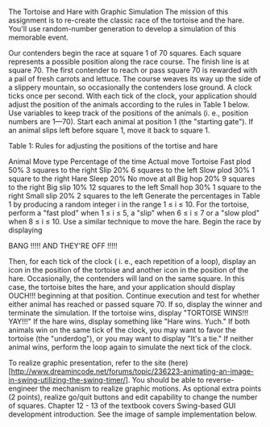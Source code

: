 The Tortoise and Hare with Graphic Simulation
The mission of this assignment is to re-create the classic race of the tortoise and the hare. You'll use random-number generation to develop a simulation of this memorable event.

Our contenders begin the race at square 1 of 70 squares. Each square represents a possible position along the race course. The finish line is at square 70. The first contender to reach or pass square 70 is rewarded with a pail of fresh carrots and lettuce. The course weaves its way up the side of a slippery mountain, so occasionally the contenders lose ground. A clock ticks once per second. With each tick of the clock, your application should adjust the position of the animals according to the rules in Table 1 below. Use variables to keep track of the positions of the animals (i. e., position numbers are 1—70). Start each animal at position 1 (the "starting gate"). If an animal slips left before square 1, move it back to square 1.

Table 1: Rules for adjusting the positions of the tortise and hare

Animal  Move type   Percentage of the time  Actual move
Tortoise    Fast plod   50% 3 squares to the right
    Slip    20% 6 squares to the left
    Slow plod   30% 1 square to the right
Hare    Sleep   20% No move at all
    Big hop 20% 9 squares to the right
    Big slip    10% 12 squares to the left
    Small hop   30% 1 square to the right
    Small slip  20% 2 squares to the left
Generate the percentages in Table 1 by producing a random integer i in the range 1 ≤ i ≤ 10. For the tortoise, perform a "fast plod" when 1 ≤ i ≤ 5, a "slip" when 6 ≤ i ≤ 7 or a "slow plod" when 8 ≤ i ≤ 10. Use a similar technique to move the hare. Begin the race by displaying

BANG !!!!! AND THEY'RE OFF !!!!!

Then, for each tick of the clock ( i. e., each repetition of a loop), display an icon in the position of the tortoise and another icon in the position of the hare. Occasionally, the contenders will land on the same square. In this case, the tortoise bites the hare, and your application should display  OUCH!!! beginning at that position. Continue execution and test for whether either animal has reached or passed square 70. If so, display the winner and terminate the simulation. If the tortoise wins, display "TORTOISE WINS!!! YAY!!!" If the hare wins, display something like "Hare wins. Yuch." If both animals win on the same tick of the clock, you may want to favor the tortoise (the "underdog"), or you may want to display "It's a tie." If neither animal wins, perform the loop again to simulate the next tick of the clock.

To realize graphic presentation, refer to the site (here)[http://www.dreamincode.net/forums/topic/236223-animating-an-image-in-swing-utilizing-the-swing-timer/]. You should be able to reverse-engineer the mechanism to realize graphic motions. As optional extra points (2 points), realize go/quit buttons and edit capability to change the number of squares. Chapter 12 - 13 of the textbook covers Swing-based GUI development introduction. See the image of sample implementation below.